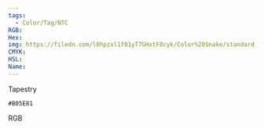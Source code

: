 ```yaml
---
tags:
  - Color/Tag/NTC
RGB:
Hex:
img: https://filedn.com/l0hpzxl1f01yT7GHxtF8cyk/Color%20Snake/standard_csv_to_svg/B05E81.svg
CMYK:
HSL:
Name:
---
```

Tapestry
```palette
#B05E81
```
RGB
